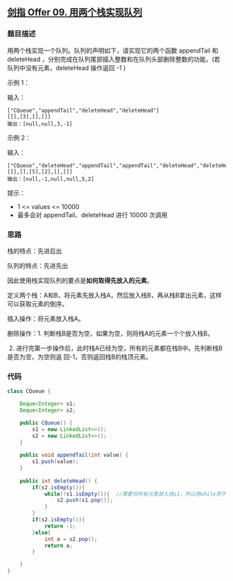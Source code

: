 ## [剑指 Offer 09. 用两个栈实现队列](https://leetcode-cn.com/problems/yong-liang-ge-zhan-shi-xian-dui-lie-lcof/)



### 题目描述

用两个栈实现一个队列。队列的声明如下，请实现它的两个函数 appendTail 和 deleteHead ，分别完成在队列尾部插入整数和在队列头部删除整数的功能。(若队列中没有元素，deleteHead 操作返回 -1 )

 

示例 1：

输入：

```
["CQueue","appendTail","deleteHead","deleteHead"]
[[],[3],[],[]]
输出：[null,null,3,-1]

```

示例 2：

输入：

```
["CQueue","deleteHead","appendTail","appendTail","deleteHead","deleteHead"]
[[],[],[5],[2],[],[]]
输出：[null,-1,null,null,5,2]
```


提示：

* 1 <= values <= 10000
* 最多会对 appendTail、deleteHead 进行 10000 次调用



### 思路

栈的特点：先进后出

队列的特点：先进先出

因此使用栈实现队列的要点是**如何取得先放入的元素**。

定义两个栈：A和B，将元素先放入栈A，然后放入栈B，再从栈B拿出元素，这样可以获取元素的倒序。

插入操作：将元素放入栈A。

删除操作：1. 判断栈B是否为空，如果为空，则将栈A的元素一个个放入栈B。

​					2. 进行完第一步操作后，此时栈A已经为空，所有的元素都在栈B中。先判断栈B是否为空，为空则返						回-1，否则返回栈B的栈顶元素。



### 代码

```java
class CQueue {

    Deque<Integer> s1;
    Deque<Integer> s2;

    public CQueue() {
        s1 = new LinkedList<>();
        s2 = new LinkedList<>();
    }
    
    public void appendTail(int value) {
        s1.push(value);
    }
    
    public int deleteHead() {
        if(s2.isEmpty()){
            while(!s1.isEmpty()){  //需要将所有元素放入栈s1，所以用while而不是if
                s2.push(s1.pop());
            }
        }
        if(s2.isEmpty()){
            return -1;
        }else{
            int a = s2.pop();
            return a;
        }

    }
}
```





